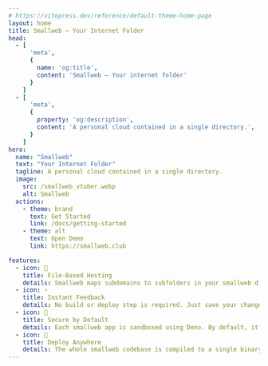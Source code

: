 ```yaml
---
# https://vitepress.dev/reference/default-theme-home-page
layout: home
title: Smallweb – Your Internet Folder
head:
  - [
      'meta',
      {
        name: 'og:title',
        content: 'Smallweb – Your internet folder'
      }
    ]
  - [
      'meta',
      {
        property: 'og:description',
        content: 'A personal cloud contained in a single directory.',
      }
    ]
hero:
  name: "Smallweb"
  text: "Your Internet Folder"
  tagline: A personal cloud contained in a single directory.
  image:
    src: /smallweb_vtuber.webp
    alt: Smallweb
  actions:
    - theme: brand
      text: Get Started
      link: /docs/getting-started
    - theme: alt
      text: Open Demo
      link: https://smallweb.club

features:
  - icon: 📂
    title: File-Based Hosting
    details: Smallweb maps subdomains to subfolders in your smallweb directory. Creating a new app is as simple as running mkdir.
  - icon: ⚡
    title: Instant Feedback
    details: No build or deploy step is required. Just save your changes and refresh your browser.
  - icon: 🔐
    title: Secure by Default
    details: Each smallweb app is sandboxed using Deno. By default, it only has access to its own folder.
  - icon: 🚀
    title: Deploy Anywhere
    details: The whole smallweb codebase is compiled to a single binary. You can run it on your local machine, a remote server, or both.
---
```


